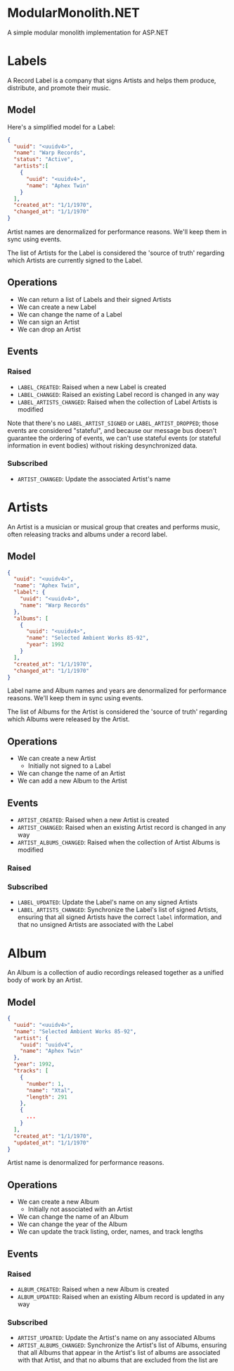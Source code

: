 # ModularMonolith.NET
A simple modular monolith implementation for ASP.NET

# Labels

A Record Label is a company that signs Artists and helps them produce, distribute, and promote their music.

## Model 
Here's a simplified model for a Label:

```json
{
  "uuid": "<uuidv4>",
  "name": "Warp Records",
  "status": "Active",
  "artists":[
    {
      "uuid": "<uuidv4>",
      "name": "Aphex Twin"
    }
  ],
  "created_at": "1/1/1970",
  "changed_at": "1/1/1970"
}
```

Artist names are denormalized for performance reasons.  We'll keep them in sync using events.

The list of Artists for the Label is considered the 'source of truth' regarding which Artists are currently signed to the Label.

## Operations

* We can return a list of Labels and their signed Artists
* We can create a new Label
* We can change the name of a Label
* We can sign an Artist
* We can drop an Artist

## Events

### Raised

* `LABEL_CREATED`: Raised when a new Label is created
* `LABEL_CHANGED`: Raised an existing Label record is changed in any way
* `LABEL_ARTISTS_CHANGED`: Raised when the collection of Label Artists is modified

Note that there's no `LABEL_ARTIST_SIGNED` or `LABEL_ARTIST_DROPPED`; those events are considered "stateful", and because our message bus doesn't guarantee the ordering of events, we can't use stateful events (or stateful information in event bodies) without risking desynchronized data.

### Subscribed

* `ARTIST_CHANGED`: Update the associated Artist's name

# Artists

An Artist is a musician or musical group that creates and performs music, often releasing tracks and albums under a record label.

## Model

```json
{
  "uuid": "<uuidv4>",
  "name": "Aphex Twin",
  "label": {
    "uuid": "<uuidv4>",
    "name": "Warp Records"
  },
  "albums": [
    {
      "uuid": "<uuidv4>",
      "name": "Selected Ambient Works 85-92",
      "year": 1992
    }
  ],
  "created_at": "1/1/1970",
  "changed_at": "1/1/1970"
}
```

Label name and Album names and years are denormalized for performance reasons.  We'll keep them in sync using events.

The list of Albums for the Artist is considered the 'source of truth' regarding which Albums were released by the Artist.

## Operations

* We can create a new Artist
  * Initially not signed to a Label
* We can change the name of an Artist
* We can add a new Album to the Artist

## Events

* `ARTIST_CREATED`: Raised when a new Artist is created
* `ARTIST_CHANGED`: Raised when an existing Artist record is changed in any way
* `ARTIST_ALBUMS_CHANGED`: Raised when the collection of Artist Albums is modified

### Raised

### Subscribed

* `LABEL_UPDATED`: Update the Label's name on any signed Artists
* `LABEL_ARTISTS_CHANGED`: Synchronize the Label's list of signed Artists, ensuring that all signed Artists have the correct `label` information, and that no unsigned Artists are associated with the Label

# Album

An Album is a collection of audio recordings released together as a unified body of work by an Artist.

## Model

```json
{
  "uuid": "<uuidv4>",
  "name": "Selected Ambient Works 85-92",
  "artist": {
    "uuid": "uuidv4",
    "name": "Aphex Twin"
  },
  "year": 1992,
  "tracks": [
    {
      "number": 1,
      "name": "Xtal",
      "length": 291
    },
    {
      ...
    }
  ],
  "created_at": "1/1/1970",
  "updated_at": "1/1/1970"
}
```

Artist name is denormalized for performance reasons.

## Operations

* We can create a new Album
  * Initially not associated with an Artist
* We can change the name of an Album
* We can change the year of the Album
* We can update the track listing, order, names, and track lengths

## Events

### Raised

* `ALBUM_CREATED`: Raised when a new Album is created
* `ALBUM_UPDATED`: Raised when an existing Album record is updated in any way

### Subscribed

* `ARTIST_UPDATED`: Update the Artist's name on any associated Albums
* `ARTIST_ALBUMS_CHANGED`: Synchronize the Artist's list of Albums, ensuring that all Albums that appear in the Artist's list of albums are associated with that Artist, and that no albums that are excluded from the list are